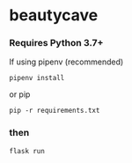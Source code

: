 # beautycave

### Requires Python 3.7+
If using pipenv (recommended)
```
pipenv install
```
or pip
```
pip -r requirements.txt
```

### then
```
flask run
```

